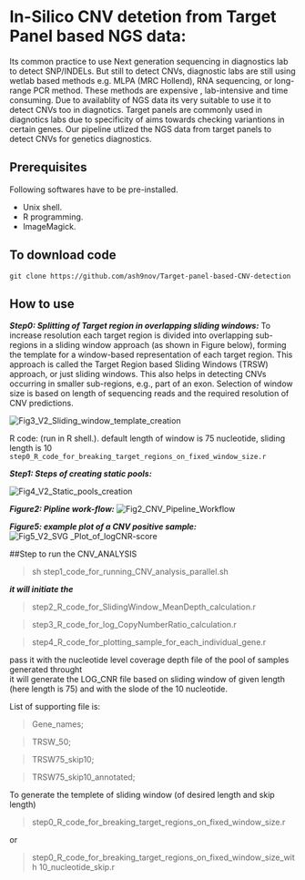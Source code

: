 # In-Silico CNV detetion from Target Panel based NGS data:
Its common practice to use Next generation sequencing in diagnostics lab to detect SNP/INDELs. But still to detect CNVs, diagnostic labs are still using wetlab based methods e.g. MLPA (MRC Hollend), RNA sequencing, or long-range PCR method. These methods are expensive , lab-intensive and time consuming. Due to availablity of NGS data its very suitable to use it to detect CNVs too in diagnotics.
Target panels are commonly used in diagnotics labs due to specificity of aims towards checking variantions in certain genes.
Our pipeline utlized the NGS data from target panels to detect CNVs for genetics diagnostics.

## Prerequisites 

Following softwares have to be pre-installed.
* Unix shell.
* R programming.
* ImageMagick. 

## To download code
	git clone https://github.com/ash9nov/Target-panel-based-CNV-detection
## How to use

***Step0: Splitting of Target region in overlapping sliding windows:***
To increase resolution each target region is divided into overlapping sub-regions in a sliding window approach (as shown in Figure below), forming the template for a window-based representation of each target region. This approach is called the Target Region based Sliding Windows (TRSW) approach, or just sliding windows. This also helps in detecting CNVs occurring in smaller sub-regions, e.g., part of an exon. Selection of window size is based on length of sequencing reads and the required resolution of CNV predictions.

![Fig3_V2_Sliding_window_template_creation](https://user-images.githubusercontent.com/8995865/115881888-80c81c80-a44c-11eb-9ffa-b96ef833e922.png)

R code: (run in R shell.). default length of window is 75 nucleotide, sliding length is 10
`step0_R_code_for_breaking_target_regions_on_fixed_window_size.r`

***Step1: Steps of creating static pools:***

![Fig4_V2_Static_pools_creation](https://user-images.githubusercontent.com/8995865/115881916-89b8ee00-a44c-11eb-9e3b-0606e85b3ed9.png)


***Figure2: Pipline work-flow:***
![Fig2_CNV_Pipeline_Workflow](https://user-images.githubusercontent.com/8995865/115881872-7b6ad200-a44c-11eb-8eeb-aa3bdad62eed.png)





***Figure5: example plot of a CNV positive sample:***
![Fig5_V2_SVG _Plot_of_logCNR-score](https://user-images.githubusercontent.com/8995865/115881937-8e7da200-a44c-11eb-9cd5-83b35f987d67.png)





##Step to run the CNV_ANALYSIS
> sh step1_code_for_running_CNV_analysis_parallel.sh

***it will initiate the***

> step2_R_code_for_SlidingWindow_MeanDepth_calculation.r

> step3_R_code_for_log_CopyNumberRatio_calculation.r

> step4_R_code_for_plotting_sample_for_each_individual_gene.r

pass it with the nucleotide level coverage depth file of the pool of samples generated throught <GATK DepthOfCoverage>  
it will generate the LOG_CNR file based on sliding window of given length (here length is 75) and with the slode of the 10 nucleotide.
  
List of supporting file is:
  
> Gene_names;

> TRSW_50;

> TRSW75_skip10;

> TRSW75_skip10_annotated;

To generate the templete of sliding window (of desired length and skip length)
 
> step0_R_code_for_breaking_target_regions_on_fixed_window_size.r

or

> step0_R_code_for_breaking_target_regions_on_fixed_window_size_with 10_nucleotide_skip.r

